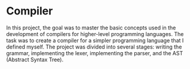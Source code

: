 # Compiler
In this project, the goal was to master the basic concepts used in the development of compilers for higher-level programming languages. The task was to create a compiler for a simpler programming language that I defined myself. The project was divided into several stages: writing the grammar, implementing the lexer, implementing the parser, and the AST (Abstract Syntax Tree).
